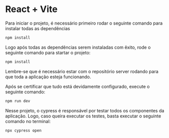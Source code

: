 # React + Vite

Para iniciar o projeto, é necessário primeiro rodar o seguinte comando para instalar todas as dependências 

```bash
npm install
```
Logo após todas as dependências serem instaladas com êxito, rode o seguinte comando para startar o projeto:

```bash
npm install
```

Lembre-se que é necessário estar com o repositório server rodando para que toda a aplicação esteja funcionando.

Após se certificar que tudo está devidamente configurado, execute o seguinte comando:

```bash
npm run dev
```
Nesse projeto, o cypress é responsável por testar todos os componentes da aplicação. Logo, caso queira executar os testes, basta executar o seguinte comando no terminal:

 ```bash
npx cypress open
```

